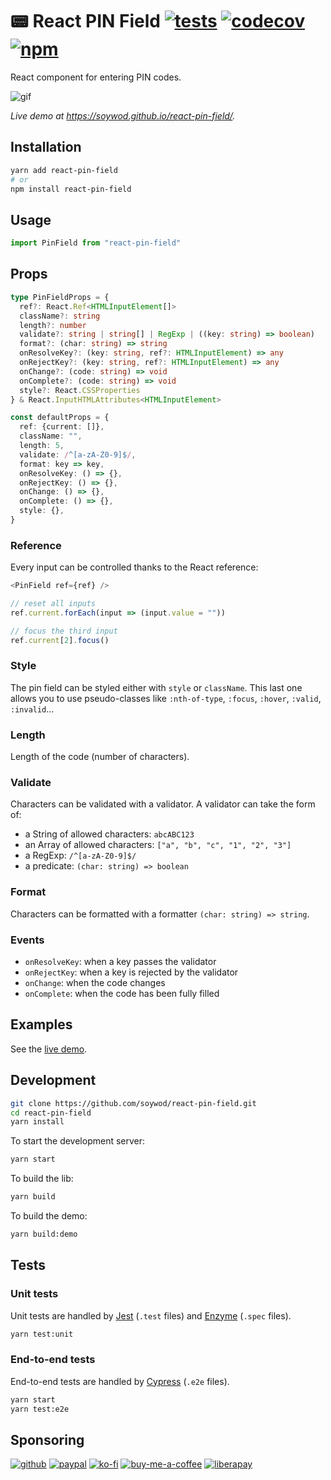 # 📟 React PIN Field [![tests](https://img.shields.io/github/workflow/status/soywod/react-pin-field/tests?label=tests&logo=github&style=flat-square)](https://github.com/soywod/react-pin-field/actions/workflows/test.yaml) [![codecov](https://img.shields.io/codecov/c/github/soywod/react-pin-field?logo=codecov&style=flat-square)](https://app.codecov.io/gh/soywod/react-pin-field) [![npm](https://img.shields.io/npm/v/react-pin-field?logo=npm&label=npm&color=green&style=flat-square)](https://www.npmjs.com/package/react-pin-field)

React component for entering PIN codes.

![gif](https://user-images.githubusercontent.com/10437171/70847884-f9d35f00-1e69-11ea-8152-1c70eda12137.gif)

*Live demo at https://soywod.github.io/react-pin-field/.*

## Installation

```bash
yarn add react-pin-field
# or
npm install react-pin-field
```

## Usage

```typescript
import PinField from "react-pin-field"
```

## Props

```typescript
type PinFieldProps = {
  ref?: React.Ref<HTMLInputElement[]>
  className?: string
  length?: number
  validate?: string | string[] | RegExp | ((key: string) => boolean)
  format?: (char: string) => string
  onResolveKey?: (key: string, ref?: HTMLInputElement) => any
  onRejectKey?: (key: string, ref?: HTMLInputElement) => any
  onChange?: (code: string) => void
  onComplete?: (code: string) => void
  style?: React.CSSProperties
} & React.InputHTMLAttributes<HTMLInputElement>

const defaultProps = {
  ref: {current: []},
  className: "",
  length: 5,
  validate: /^[a-zA-Z0-9]$/,
  format: key => key,
  onResolveKey: () => {},
  onRejectKey: () => {},
  onChange: () => {},
  onComplete: () => {},
  style: {},
}
```

### Reference

Every input can be controlled thanks to the React reference:

```typescript
<PinField ref={ref} />

// reset all inputs
ref.current.forEach(input => (input.value = ""))

// focus the third input
ref.current[2].focus()
```

### Style

The pin field can be styled either with `style` or `className`. This
last one allows you to use pseudo-classes like `:nth-of-type`,
`:focus`, `:hover`, `:valid`, `:invalid`…

### Length

Length of the code (number of characters).

### Validate

Characters can be validated with a validator. A validator can take the
form of:

 - a String of allowed characters: `abcABC123`
 - an Array of allowed characters: `["a", "b", "c", "1", "2", "3"]`
 - a RegExp: `/^[a-zA-Z0-9]$/`
 - a predicate: `(char: string) => boolean`

### Format

Characters can be formatted with a formatter `(char: string) =>
string`.

### Events

- `onResolveKey`: when a key passes the validator
- `onRejectKey`: when a key is rejected by the validator
- `onChange`: when the code changes
- `onComplete`: when the code has been fully filled

## Examples

See the [live demo](https://soywod.github.io/react-pin-field/).

## Development

```bash
git clone https://github.com/soywod/react-pin-field.git
cd react-pin-field
yarn install
```

To start the development server:

```bash
yarn start
```

To build the lib:

```bash
yarn build
```

To build the demo:

```bash
yarn build:demo
```

## Tests

### Unit tests

Unit tests are handled by [Jest](https://jestjs.io/) (`.test` files)
and [Enzyme](https://airbnb.io/enzyme/) (`.spec` files).

```bash
yarn test:unit
```

### End-to-end tests

End-to-end tests are handled by [Cypress](https://www.cypress.io)
(`.e2e` files).

```bash
yarn start
yarn test:e2e
```

## Sponsoring

[![github](https://img.shields.io/badge/-GitHub%20Sponsors-fafbfc?logo=GitHub%20Sponsors&style=flat-square)](https://github.com/sponsors/soywod)
[![paypal](https://img.shields.io/badge/-PayPal-0079c1?logo=PayPal&logoColor=ffffff&style=flat-square)](https://www.paypal.com/paypalme/soywod)
[![ko-fi](https://img.shields.io/badge/-Ko--fi-ff5e5a?logo=Ko-fi&logoColor=ffffff&style=flat-square)](https://ko-fi.com/soywod)
[![buy-me-a-coffee](https://img.shields.io/badge/-Buy%20Me%20a%20Coffee-ffdd00?logo=Buy%20Me%20A%20Coffee&logoColor=000000&style=flat-square)](https://www.buymeacoffee.com/soywod)
[![liberapay](https://img.shields.io/badge/-Liberapay-f6c915?logo=Liberapay&logoColor=222222&style=flat-square)](https://liberapay.com/soywod)
